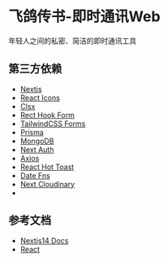 # 飞鸽传书-即时通讯Web

年轻人之间的私密、简洁的即时通讯工具

## 第三方依赖

- [Nextjs](https://nextjs.org/)
- [React Icons](https://react-icons.github.io/react-icons)
- [Clsx](https://github.com/lukeed/clsx)
- [Rect Hook Form](https://react-hook-form.com/)
- [TailwindCSS Forms](https://github.com/tailwindlabs/tailwindcss-forms)
- [Prisma](https://www.prisma.io/docs/getting-started)
- [MongoDB](https://cloud.mongodb.com/v2/65f67cfe3771456da73cec01#/clusters)
- [Next Auth](https://next-auth.js.org/v3/adapters/prisma)
- [Axios](https://axios-http.com/)
- [React Hot Toast](https://react-hot-toast.com/)
- [Date Fns](https://date-fns.org/)
- [Next Cloudinary](https://next.cloudinary.dev/installation)
- []()

## 参考文档

- [Nextjs14 Docs](https://nextjs.org/docs)
- [React](https://react.dev/)